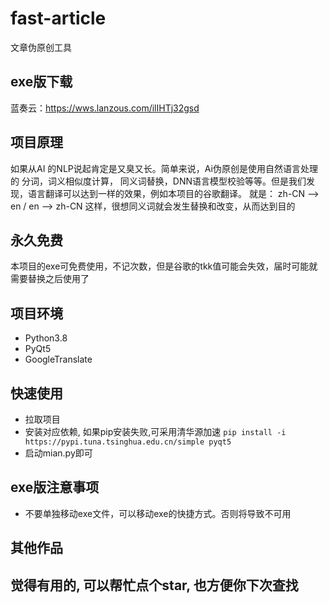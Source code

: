 # fast-article
文章伪原创工具

## exe版下载
蓝奏云：https://wws.lanzous.com/ilIHTj32gsd

## 项目原理
如果从AI 的NLP说起肯定是又臭又长。简单来说，Ai伪原创是使用自然语言处理的 分词，词义相似度计算，
同义词替换，DNN语言模型校验等等。但是我们发现，语言翻译可以达到一样的效果，例如本项目的谷歌翻译。
就是： zh-CN --> en / en --> zh-CN 这样，很想同义词就会发生替换和改变，从而达到目的

## 永久免费
本项目的exe可免费使用，不记次数，但是谷歌的tkk值可能会失效，届时可能就需要替换之后使用了

## 项目环境
- Python3.8
- PyQt5
- GoogleTranslate

## 快速使用
- 拉取项目
- 安装对应依赖, 如果pip安装失败,可采用清华源加速 `pip install -i https://pypi.tuna.tsinghua.edu.cn/simple pyqt5`
- 启动mian.py即可

## exe版注意事项
- 不要单独移动exe文件，可以移动exe的快捷方式。否则将导致不可用

## 其他作品

## 觉得有用的, 可以帮忙点个star, 也方便你下次查找